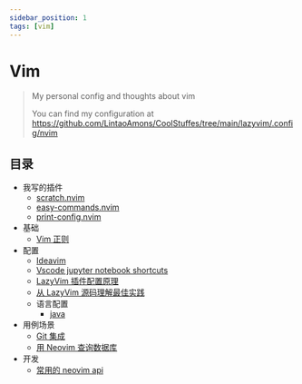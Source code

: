 ```yaml
---
sidebar_position: 1
tags: [vim]
---
```


# Vim
> My personal config and thoughts about vim
> 
> You can find my configuration at https://github.com/LintaoAmons/CoolStuffes/tree/main/lazyvim/.config/nvim

## 目录

- 我写的插件
  - [scratch.nvim](https://github.com/LintaoAmons/scratch.nvim)
  - [easy-commands.nvim](https://github.com/LintaoAmons/easy-commands.nvim)
  - [print-config.nvim](https://github.com/LintaoAmons/print-config.nvim)
- 基础
  - [Vim 正则](./vim-regex.md)
- 配置
  - [Ideavim](./ideavim.md)
  - [Vscode jupyter notebook shortcuts](./vscode-jupyter-notebook-with-vim.md)
  - [LazyVim 插件配置原理](./Neovim插件配置原理与插件载入代码执行顺序.md)
  - [从 LazyVim 源码理解最佳实践](./config-best-practices.md)
  - 语言配置
    - [java](./lang/java.md)
- 用例场景
  - [Git 集成](./git-integration.md)
  - [用 Neovim 查询数据库](./use-neovim-to-query-db.md)
- 开发
  - [常用的 neovim api](./useful-nvim-apis.md)
